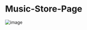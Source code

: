 # Music-Store-Page

![image](https://user-images.githubusercontent.com/18657672/129167882-03bd6943-7330-4bd1-99f5-ae4102859dda.png)
